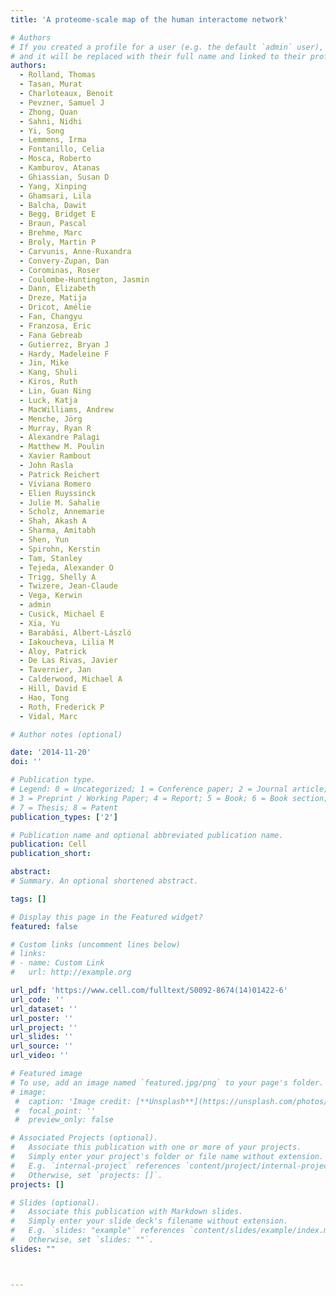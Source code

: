 ```yaml
---
title: 'A proteome-scale map of the human interactome network'

# Authors
# If you created a profile for a user (e.g. the default `admin` user), write the username (folder name) here
# and it will be replaced with their full name and linked to their profile.
authors:
  - Rolland, Thomas
  - Tasan, Murat
  - Charloteaux, Benoit
  - Pevzner, Samuel J
  - Zhong, Quan
  - Sahni, Nidhi
  - Yi, Song
  - Lemmens, Irma
  - Fontanillo, Celia
  - Mosca, Roberto
  - Kamburov, Atanas
  - Ghiassian, Susan D
  - Yang, Xinping
  - Ghamsari, Lila
  - Balcha, Dawit
  - Begg, Bridget E
  - Braun, Pascal
  - Brehme, Marc
  - Broly, Martin P
  - Carvunis, Anne-Ruxandra
  - Convery-Zupan, Dan
  - Corominas, Roser
  - Coulombe-Huntington, Jasmin
  - Dann, Elizabeth
  - Dreze, Matija 
  - Dricot, Amélie 
  - Fan, Changyu
  - Franzosa, Eric
  - Fana Gebreab 
  - Gutierrez, Bryan J
  - Hardy, Madeleine F 
  - Jin, Mike
  - Kang, Shuli
  - Kiros, Ruth
  - Lin, Guan Ning
  - Luck, Katja
  - MacWilliams, Andrew 
  - Menche, Jörg
  - Murray, Ryan R
  - Alexandre Palagi 
  - Matthew M. Poulin 
  - Xavier Rambout 
  - John Rasla 
  - Patrick Reichert 
  - Viviana Romero 
  - Elien Ruyssinck 
  - Julie M. Sahalie 
  - Scholz, Annemarie
  - Shah, Akash A
  - Sharma, Amitabh
  - Shen, Yun 
  - Spirohn, Kerstin 
  - Tam, Stanley
  - Tejeda, Alexander O
  - Trigg, Shelly A
  - Twizere, Jean-Claude
  - Vega, Kerwin
  - admin
  - Cusick, Michael E
  - Xia, Yu
  - Barabási, Albert-László
  - Iakoucheva, Lilia M
  - Aloy, Patrick
  - De Las Rivas, Javier
  - Tavernier, Jan
  - Calderwood, Michael A
  - Hill, David E
  - Hao, Tong
  - Roth, Frederick P
  - Vidal, Marc

# Author notes (optional)

date: '2014-11-20'
doi: ''

# Publication type.
# Legend: 0 = Uncategorized; 1 = Conference paper; 2 = Journal article;
# 3 = Preprint / Working Paper; 4 = Report; 5 = Book; 6 = Book section;
# 7 = Thesis; 8 = Patent
publication_types: ['2']

# Publication name and optional abbreviated publication name.
publication: Cell
publication_short:

abstract: 
# Summary. An optional shortened abstract.

tags: []

# Display this page in the Featured widget?
featured: false

# Custom links (uncomment lines below)
# links:
# - name: Custom Link
#   url: http://example.org

url_pdf: 'https://www.cell.com/fulltext/S0092-8674(14)01422-6'
url_code: ''
url_dataset: ''
url_poster: ''
url_project: ''
url_slides: ''
url_source: ''
url_video: ''

# Featured image
# To use, add an image named `featured.jpg/png` to your page's folder.
# image:
 #  caption: 'Image credit: [**Unsplash**](https://unsplash.com/photos/pLCdAaMFLTE)'
 #  focal_point: ''
 #  preview_only: false

# Associated Projects (optional).
#   Associate this publication with one or more of your projects.
#   Simply enter your project's folder or file name without extension.
#   E.g. `internal-project` references `content/project/internal-project/index.md`.
#   Otherwise, set `projects: []`.
projects: []

# Slides (optional).
#   Associate this publication with Markdown slides.
#   Simply enter your slide deck's filename without extension.
#   E.g. `slides: "example"` references `content/slides/example/index.md`.
#   Otherwise, set `slides: ""`.
slides: ""



---
```

